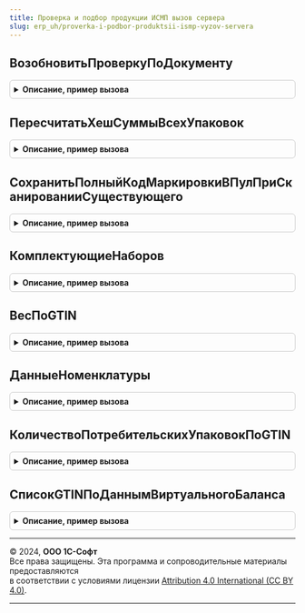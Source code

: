 ```yaml
---
title: Проверка и подбор продукции ИСМП вызов сервера
slug: erp_uh/proverka-i-podbor-produktsii-ismp-vyzov-servera
---
```



## ВозобновитьПроверкуПоДокументу
<details style="margin: 1em 0; padding: 0.5em; border: 1px solid #ccc; border-radius: 6px;">

<summary style="font-weight: bold; cursor: pointer;">Описание, пример вызова</summary>

```bsl

Функция ВозобновитьПроверкуПоДокументу(ДокументСсылка, ВидМаркируемойПродукции, Сценарий) Экспорт
```

Пример вызова
```bsl
Результат = ПроверкаИПодборПродукцииИСМПВызовСервера.ВозобновитьПроверкуПоДокументу(ДокументСсылка, ВидМаркируемойПродукции, Сценарий) 
```
</details>

## ПересчитатьХешСуммыВсехУпаковок
<details style="margin: 1em 0; padding: 0.5em; border: 1px solid #ccc; border-radius: 6px;">

<summary style="font-weight: bold; cursor: pointer;">Описание, пример вызова</summary>

```bsl

// Получает данные по хеш суммам для переданных упаковок. Возвращает таблицу с идентификаторами строк, требующих перемаркировки
//
// Параметры:
//	СтрокиДерева - Массив - содержит структуры с данными упаковок, для которых требуется получить хеш сумму:
//		* ИдентификаторСтроки - Число - идентификатор строки дерева маркируемой продукции
//		* ТипУпаковки - ПеречислениеСсылка.ТипыУпаковок - тип упаковки строки дерева маркируемой продукции
//		* СтатусПроверки - ПеречислениеСсылка.СтатусыПроверкиИПодбораИС - статус проверки строки дерева маркируемой продукции
//		* Штрихкод - Строка - значение штрихкода строки дерева маркируемой продукции
//		* ХешСумма - Строка - рассчитываемая хешсумма строки дерева маркируемой продукции
//		* ПодчиненныеСтроки - Массив - дочерние строки строки дерева маркируемой продукции
//	ПараметрыСканирования - См. ШтрихкодированиеОбщегоНазначенияИСКлиент.ПараметрыСканирования
//
// Возвращаемое значение:
//	Массив Из Структура - содержит структуры с данными строк, для которых требуется перемаркировка
//		* ИдентификаторВДереве - Число - идентификатор строки дерева маркируемой продукции
//		* ТребуетсяПеремаркировка - Булево - признак необходимости перемаркировки
//
Функция ПересчитатьХешСуммыВсехУпаковок(СтрокиДерева, ПараметрыСканирования = Неопределено) Экспорт
```

Пример вызова
```bsl
Результат = ПроверкаИПодборПродукцииИСМПВызовСервера.ПересчитатьХешСуммыВсехУпаковок(СтрокиДерева, ПараметрыСканирования);
```
</details>

## СохранитьПолныйКодМаркировкиВПулПриСканированииСуществующего
<details style="margin: 1em 0; padding: 0.5em; border: 1px solid #ccc; border-radius: 6px;">

<summary style="font-weight: bold; cursor: pointer;">Описание, пример вызова</summary>

```bsl

Процедура СохранитьПолныйКодМаркировкиВПулПриСканированииСуществующего(ДанныеШтрихкода, ПараметрыСканирования) Экспорт
```

Пример вызова
```bsl
ПроверкаИПодборПродукцииИСМПВызовСервера.СохранитьПолныйКодМаркировкиВПулПриСканированииСуществующего(ДанныеШтрихкода, ПараметрыСканирования) 
```
</details>

## КомплектующиеНаборов
<details style="margin: 1em 0; padding: 0.5em; border: 1px solid #ccc; border-radius: 6px;">

<summary style="font-weight: bold; cursor: pointer;">Описание, пример вызова</summary>

```bsl

Функция КомплектующиеНаборов(НоменклатураНабора, ХарактеристикаНабора, GTIN) Экспорт
```

Пример вызова
```bsl
Результат = ПроверкаИПодборПродукцииИСМПВызовСервера.КомплектующиеНаборов(НоменклатураНабора, ХарактеристикаНабора, GTIN) 
```
</details>

## ВесПоGTIN
<details style="margin: 1em 0; padding: 0.5em; border: 1px solid #ccc; border-radius: 6px;">

<summary style="font-weight: bold; cursor: pointer;">Описание, пример вызова</summary>

```bsl

Функция ВесПоGTIN(СписокGTIN, ПараметрыСканирования) Экспорт
```

Пример вызова
```bsl
Результат = ПроверкаИПодборПродукцииИСМПВызовСервера.ВесПоGTIN(СписокGTIN, ПараметрыСканирования) 
```
</details>

## ДанныеНоменклатуры
<details style="margin: 1em 0; padding: 0.5em; border: 1px solid #ccc; border-radius: 6px;">

<summary style="font-weight: bold; cursor: pointer;">Описание, пример вызова</summary>

```bsl

Функция ДанныеНоменклатуры(Номенклатура) Экспорт
```

Пример вызова
```bsl
Результат = ПроверкаИПодборПродукцииИСМПВызовСервера.ДанныеНоменклатуры(Номенклатура) 
```
</details>

## КоличествоПотребительскихУпаковокПоGTIN
<details style="margin: 1em 0; padding: 0.5em; border: 1px solid #ccc; border-radius: 6px;">

<summary style="font-weight: bold; cursor: pointer;">Описание, пример вызова</summary>

```bsl

Функция КоличествоПотребительскихУпаковокПоGTIN(ДанныеДляРасчетаПоGTIN, ВидМаркируемойПродукции, ПараметрыСканирования) Экспорт
```

Пример вызова
```bsl
Результат = ПроверкаИПодборПродукцииИСМПВызовСервера.КоличествоПотребительскихУпаковокПоGTIN(ДанныеДляРасчетаПоGTIN, ВидМаркируемойПродукции, ПараметрыСканирования) 
```
</details>

## СписокGTINПоДаннымВиртуальногоБаланса
<details style="margin: 1em 0; padding: 0.5em; border: 1px solid #ccc; border-radius: 6px;">

<summary style="font-weight: bold; cursor: pointer;">Описание, пример вызова</summary>

```bsl

Функция СписокGTINПоДаннымВиртуальногоБаланса(Организация, ВидПродукции, МассивGTIN) Экспорт
```

Пример вызова
```bsl
Результат = ПроверкаИПодборПродукцииИСМПВызовСервера.СписокGTINПоДаннымВиртуальногоБаланса(Организация, ВидПродукции, МассивGTIN) 
```
</details>

---

© 2024, **ООО 1С-Софт**  
Все права защищены. Эта программа и сопроводительные материалы предоставляются  
в соответствии с условиями лицензии [Attribution 4.0 International (CC BY 4.0)](https://creativecommons.org/licenses/by/4.0/legalcode).

---
